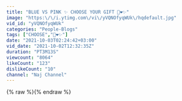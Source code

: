 ```yaml
---
title: "BLUE VS PINK ✨ CHOOSE YOUR GIFT 🎁❤️✨"
image: "https:\/\/i.ytimg.com\/vi\/yVQNOfyqWUk\/hqdefault.jpg"
vid_id: "yVQNOfyqWUk"
categories: "People-Blogs"
tags: ["CHOOSE","🎁❤️✨"]
date: "2021-10-03T02:24:42+03:00"
vid_date: "2021-10-02T12:32:35Z"
duration: "PT3M13S"
viewcount: "8064"
likeCount: "123"
dislikeCount: "10"
channel: "Naj Channel"
---
```

{% raw %}{% endraw %}
